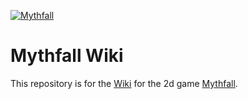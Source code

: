 [![Mythfall](./src/images/logo.png)](https://mythfall.com)
# Mythfall Wiki
This repository is for the [Wiki](https://wiki.mythfall.com/) for the 2d game [Mythfall](https://mythfall.com/).

